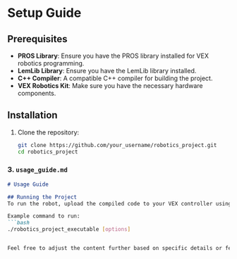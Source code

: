 # Setup Guide

## Prerequisites
- **PROS Library**: Ensure you have the PROS library installed for VEX robotics programming.
- **LemLib Library**: Ensure you have the LemLib library installed.
- **C++ Compiler**: A compatible C++ compiler for building the project.
- **VEX Robotics Kit**: Make sure you have the necessary hardware components.

## Installation
1. Clone the repository:
   ```bash
   git clone https://github.com/your_username/robotics_project.git
   cd robotics_project

### 3. `usage_guide.md`
```markdown
# Usage Guide

## Running the Project
To run the robot, upload the compiled code to your VEX controller using the PROS environment.

Example command to run:
```bash
./robotics_project_executable [options]


Feel free to adjust the content further based on specific details or features of your project!
